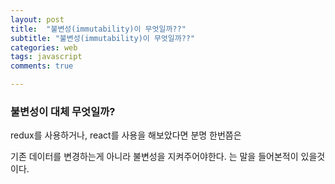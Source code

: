```yaml
---
layout: post
title:  "불변성(immutability)이 무엇일까??"
subtitle: "불변성(immutability)이 무엇일까??"
categories: web
tags: javascript
comments: true

---
```


### 불변성이 대체 무엇일까?

redux를 사용하거나, react를 사용을 해보았다면 분명 한번쯤은 

기존 데이터를 변경하는게 아니라 불변성을 지켜주어야한다. 는 말을 들어본적이 있을것이다.